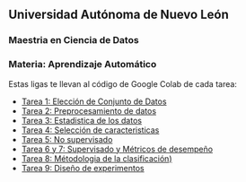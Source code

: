 <!-- Tareas-->

## Universidad Autónoma de Nuevo León

### Maestria en Ciencia de Datos

### Materia: Aprendizaje Automático 

Estas ligas te llevan al código de Google Colab de cada tarea:

- [Tarea 1: Elección de Conjunto de Datos](https://colab.research.google.com/drive/1iCh89eNwcot7C-FQ1DPQEIR_hgyccvk4#scrollTo=r6ZXIZDA9eXz)
- [Tarea 2: Preprocesamiento de datos](https://colab.research.google.com/drive/1xzznJAamFd5Gch75WEvoLQ0UPNea0gA5#scrollTo=i6COOeWpyxpi)
- [Tarea 3: Estadistica de los datos ](https://colab.research.google.com/drive/1MK0d_HXsXhg2erh5-FoeiOp0wnrgXKkT?usp=sharing)
- [Tarea 4: Selección de caracteristicas](https://colab.research.google.com/drive/1tHiHd5jPOaBfRLD3iOyRu5-y33TaceDP#scrollTo=4HEkWmGBImZv)
- [Tarea 5: No supervisado](https://colab.research.google.com/drive/1M9xkqeTkwx0mpqAh0ytrQwe3lZz-QZ6W#scrollTo=dRXmWoaz3UQw)
- [Tarea 6 y 7: Supervisado y Métricos de desempeño](https://colab.research.google.com/drive/10JTmmg7u3Hyx2i2BfxuxGZMwrLfeKK1c#scrollTo=ICGhntGjTbJc)
- [Tarea 8: Métodologia de la clasificación)](https://colab.research.google.com/drive/1KdiInrbZZ3j5pY1RKdy_9FyCluyFpfBV#scrollTo=raLSy6Hc0dXr)
- [Tarea 9: Diseño de experimentos](https://colab.research.google.com/drive/1a2s_Eu-15u9CMagPOaxB4T6QtjMXVJxj#scrollTo=G2s_hHUySeE3)
